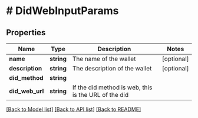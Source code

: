 # # DidWebInputParams

## Properties

Name | Type | Description | Notes
------------ | ------------- | ------------- | -------------
**name** | **string** | The name of the wallet | [optional]
**description** | **string** | The description of the wallet | [optional]
**did_method** | **string** |  |
**did_web_url** | **string** | If the did method is web, this is the URL of the did |

[[Back to Model list]](../../README.md#models) [[Back to API list]](../../README.md#endpoints) [[Back to README]](../../README.md)

